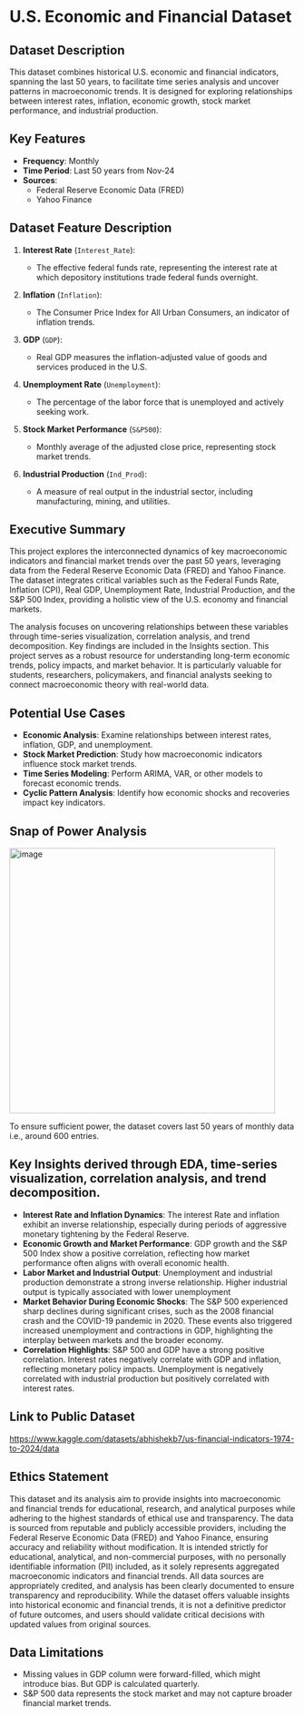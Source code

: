 # U.S. Economic and Financial Dataset

## Dataset Description
This dataset combines historical U.S. economic and financial indicators, spanning the last 50 years, to facilitate time series analysis and uncover patterns in macroeconomic trends. It is designed for exploring relationships between interest rates, inflation, economic growth, stock market performance, and industrial production.

## Key Features
- **Frequency**: Monthly  
- **Time Period**: Last 50 years from Nov-24  
- **Sources**:  
  - Federal Reserve Economic Data (FRED)  
  - Yahoo Finance 

## Dataset Feature Description
1. **Interest Rate** (`Interest_Rate`):  
   - The effective federal funds rate, representing the interest rate at which depository institutions trade federal funds overnight.

2. **Inflation** (`Inflation`):  
   - The Consumer Price Index for All Urban Consumers, an indicator of inflation trends.

3. **GDP** (`GDP`):  
   - Real GDP measures the inflation-adjusted value of goods and services produced in the U.S.

4. **Unemployment Rate** (`Unemployment`):  
   - The percentage of the labor force that is unemployed and actively seeking work.

5. **Stock Market Performance** (`S&P500`):  
   - Monthly average of the adjusted close price, representing stock market trends.

6. **Industrial Production** (`Ind_Prod`):  
   - A measure of real output in the industrial sector, including manufacturing, mining, and utilities.

## Executive Summary
This project explores the interconnected dynamics of key macroeconomic indicators and financial market trends over the past 50 years, leveraging data from the Federal Reserve Economic Data (FRED) and Yahoo Finance. The dataset integrates critical variables such as the Federal Funds Rate, Inflation (CPI), Real GDP, Unemployment Rate, Industrial Production, and the S&P 500 Index, providing a holistic view of the U.S. economy and financial markets.

The analysis focuses on uncovering relationships between these variables through time-series visualization, correlation analysis, and trend decomposition.  Key findings are included in the Insights section. This project serves as a robust resource for understanding long-term economic trends, policy impacts, and market behavior. It is particularly valuable for students, researchers, policymakers, and financial analysts seeking to connect macroeconomic theory with real-world data. 

## Potential Use Cases
- **Economic Analysis**: Examine relationships between interest rates, inflation, GDP, and unemployment.  
- **Stock Market Prediction**: Study how macroeconomic indicators influence stock market trends.  
- **Time Series Modeling**: Perform ARIMA, VAR, or other models to forecast economic trends.  
- **Cyclic Pattern Analysis**: Identify how economic shocks and recoveries impact key indicators.

## Snap of Power Analysis
<img width="468" alt="image" src="https://github.com/user-attachments/assets/1b40e0ca-7d2e-4fbc-8cfd-df3f09e4fdb8">

To ensure sufficient power, the dataset covers last 50 years of monthly data i.e., around 600 entries. 

## Key Insights derived through EDA, time-series visualization, correlation analysis, and trend decomposition. 
- **Interest Rate and Inflation Dynamics**: The interest Rate and inflation exhibit an inverse relationship, especially during periods of aggressive monetary tightening by the Federal Reserve.  
- **Economic Growth and Market Performance**: GDP growth and the S&P 500 Index show a positive correlation, reflecting how market performance often aligns with overall economic health.  
- **Labor Market and Industrial Output**: Unemployment and industrial production demonstrate a strong inverse relationship. Higher industrial output is typically associated with lower unemployment  
- **Market Behavior During Economic Shocks**: The S&P 500 experienced sharp declines during significant crises, such as the 2008 financial crash and the COVID-19 pandemic in 2020. These events also triggered increased unemployment and contractions in GDP, highlighting the interplay between markets and the broader economy.
- **Correlation Highlights**: S&P 500 and GDP have a strong positive correlation. Interest rates negatively correlate with GDP and inflation, reflecting monetary policy impacts.
Unemployment is negatively correlated with industrial production but positively correlated with interest rates.

## Link to Public Dataset
https://www.kaggle.com/datasets/abhishekb7/us-financial-indicators-1974-to-2024/data

## Ethics Statement 
This dataset and its analysis aim to provide insights into macroeconomic and financial trends for educational, research, and analytical purposes while adhering to the highest standards of ethical use and transparency. The data is sourced from reputable and publicly accessible providers, including the Federal Reserve Economic Data (FRED) and Yahoo Finance, ensuring accuracy and reliability without modification. It is intended strictly for educational, analytical, and non-commercial purposes, with no personally identifiable information (PII) included, as it solely represents aggregated macroeconomic indicators and financial trends. All data sources are appropriately credited, and analysis has been clearly documented to ensure transparency and reproducibility. While the dataset offers valuable insights into historical economic and financial trends, it is not a definitive predictor of future outcomes, and users should validate critical decisions with updated values from original sources. 

## Data Limitations
- Missing values in GDP column were forward-filled, which might introduce bias. But GDP is calculated quarterly. 
- S&P 500 data represents the stock market and may not capture broader financial market trends.

